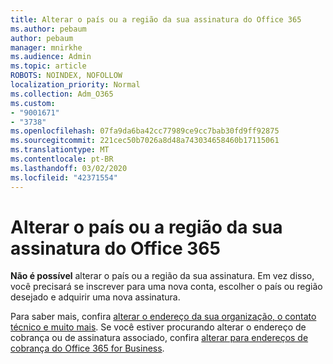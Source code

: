 ```yaml
---
title: Alterar o país ou a região da sua assinatura do Office 365
ms.author: pebaum
author: pebaum
manager: mnirkhe
ms.audience: Admin
ms.topic: article
ROBOTS: NOINDEX, NOFOLLOW
localization_priority: Normal
ms.collection: Adm_O365
ms.custom:
- "9001671"
- "3738"
ms.openlocfilehash: 07fa9da6ba42cc77989ce9cc7bab30fd9ff92875
ms.sourcegitcommit: 221cec50b7026a8d48a743034658460b17115061
ms.translationtype: MT
ms.contentlocale: pt-BR
ms.lasthandoff: 03/02/2020
ms.locfileid: "42371554"
---
```

# <a name="change-the-country-or-region-for-your-office-365-subscription"></a>Alterar o país ou a região da sua assinatura do Office 365

**Não é possível** alterar o país ou a região da sua assinatura. Em vez disso, você precisará se inscrever para uma nova conta, escolher o país ou região desejado e adquirir uma nova assinatura. 

Para saber mais, confira [alterar o endereço da sua organização, o contato técnico e muito mais](https://docs.microsoft.com/en-us/microsoft-365/admin/manage/change-address-contact-and-more?view=o365-worldwide). Se você estiver procurando alterar o endereço de cobrança ou de assinatura associado, confira [alterar para endereços de cobrança do Office 365 for Business](https://docs.microsoft.com/en-us/microsoft-365/commerce/billing-and-payments/change-your-billing-addresses?view=o365-worldwide). 
